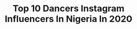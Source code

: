 ---
title: Top 10 Dancers Instagram Influencers In Nigeria In 2020
description: >-
  Find top dancers Instagram influencers in Nigeria in 2020. Most popular hashtags: #tiktok #afrobeats #music #egungunbecareful.
platform: Instagram
profiles:
  - username: "itsthatezi"
    fullname: >-
      Ezinne Chukwu
    location: "Nigeria"
    followers: 3713
    engagement: 1482
    commentsToLikes: 0.070229
    id: ck0w27rjjn0e60i19rl0waq62
    verified: false
    hashtags: "#healthynaturalhair, #teamnatural, #natuallyshesdope, #afrohair"
  - username: "o_okaforblessing"
    fullname: >-
      Queen Okafor Blessing
    location: "Nigeria"
    followers: 3653
    engagement: 1236
    commentsToLikes: 0.090440
    id: ck5hlgdsdk6d20i11wc8dsghk
    verified: false
    hashtags: "#runwaymodel, #thehumanitarianqueenorg, #fierce, #vogue"
  - username: "mz_ene"
    fullname: >-
      Vicqui Ene Okere
    location: "Nigeria"
    followers: 3200
    engagement: 1073
    commentsToLikes: 0.105039
    id: ck6tvgwiem5wu0j71fqbr7rhd
    verified: false
    hashtags: "#actor, #tvcmodel, #tbt, #hardgirlhardgirl"
  - username: "delztheplug"
    fullname: >-
      Creativity Junkie 🤪
    location: "Nigeria"
    followers: 6647
    engagement: 2302
    commentsToLikes: 0.237782
    id: ck5hdmmajo92e0i11uiv9q35g
    verified: false
    hashtags: "#nwe, #afrodancers, #coronavir, #teni"
  - username: "celestialsteppers"
    fullname: >-
      🌈Celestial Steppers 🤸‍♀️💃
    location: "Nigeria"
    followers: 17897
    engagement: 384
    commentsToLikes: 0.049847
    id: ck8tbzbukxroy0j783j63xruq
    verified: false
    hashtags: "#mafamafa, #dontrushchallenge, #marlianriddim, #homeskillschallenge"
  - username: "queenadamma__"
    fullname: >-
      ADA  AYUK 👑👑
    location: "Nigeria"
    followers: 38087
    engagement: 799
    commentsToLikes: 0.025898
    id: ck0w2ht96ofnx0i190tu9ff4l
    verified: false
    hashtags: "#afrodaily, #worldafrodance, #kekeke, #greaterheights"
  - username: "omolola_unbothered"
    fullname: >-
      KING Olabiyi Omolola !!!
    location: "Nigeria"
    followers: 15836
    engagement: 222
    commentsToLikes: 0.093931
    id: ck6tx9mx1wm130j71zuh6vz9g
    verified: false
    hashtags: "#melanin, #butt, #liptontea, #marich2020"
  - username: "simeonskye"
    fullname: >-
      SIMI SKYE
    location: "Nigeria"
    followers: 126808
    engagement: 428
    commentsToLikes: 0.042109
    id: ck5c57zol2xer0i114dn7pld3
    verified: false
    hashtags: "#fliptheswitch, #zlatan, #falzthebahdguy, #blogger"
  - username: "bluprint01"
    fullname: >-
      H3CTOR
    location: "Nigeria"
    followers: 162855
    engagement: 383
    commentsToLikes: 0.020626
    id: ck0tx20wyhkww0i19muo7ysuc
    verified: false
    hashtags: "#tiktok, #deletinglater, #tiktok, #sponsored"
  - username: "nawtywizzy"
    fullname: >-
      Wisdom Paul
    location: "Nigeria"
    followers: 4171
    engagement: 924
    commentsToLikes: 0.219475
    id: ck5hoscfrq55l0i11n4nkiyt8
    verified: false
    hashtags: "#theboyiscute, #fliptheswitch, #twyse116, #instagram"
---
